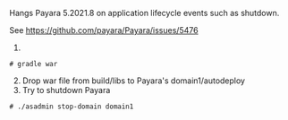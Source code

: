 Hangs Payara 5.2021.8 on application lifecycle events such as shutdown.

See https://github.com/payara/Payara/issues/5476

1.

```
# gradle war
```
  
2. Drop war file from build/libs to Payara's domain1/autodeploy
3. Try to shutdown Payara

```
# ./asadmin stop-domain domain1
```

